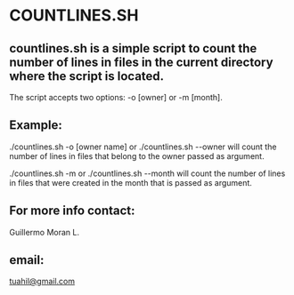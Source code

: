 # COUNTLINES.SH

## countlines.sh is a simple script to count the number of lines in files in the current directory where the script is located.
 The script accepts two options: -o [owner] or -m [month].
## Example:
 ./countlines.sh -o [owner name] or ./countlines.sh --owner  will count the number of lines in files that belong to the owner passed as argument.  

 ./countlines.sh -m or ./countlines.sh --month will count the number of lines in files that were created in the month that is passed as argument.

## For more info contact: 
Guillermo Moran L.
## email: 
tuahil@gmail.com

